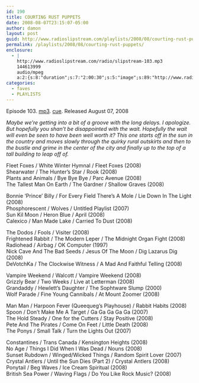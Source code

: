 ```yaml
---
id: 190
title: COURTING RUST PUPPETS
date: 2008-08-07T23:15:07-05:00
author: damon
layout: post
guid: http://www.radioslipstream.com/playlists/2008/08/courting-rust-puppets/
permalink: /playlists/2008/08/courting-rust-puppets/
enclosure:
  - |
    http://www.radioslipstream.com/radio/slipstream-103.mp3
    144613999
    audio/mpeg
    a:2:{s:8:"duration";s:7:"2:00:30";s:5:"image";s:89:"http://www.radioslipstream.com/wp/wp-content/plugins/podpress//images/vpreview_center.png";}
categories:
  - faves
  - PLAYLISTS
---
```

Episode 103. [mp3](/radio/slipstream-103.mp3). [cue](/radio/slipstream-103.cue). Released August 07, 2008

_Maybe we’re getting into a bit of a groove with the long delays. I apologize. But hopefully you shan’t be disappointed with the wait. Hopefully the wait will even be seen to have been well worth it? This one starts off in the sun in the country and moves slowly through the quirky rural outskirts and then to the bustle and grime in the center of the city and finally up to the top of a tall building to leap off of._

Fleet Foxes / White Winter Hymnal / Fleet Foxes (2008)  
Shearwater / The Hunter’s Star / Rook (2008)  
Plants and Animals / Bye Bye Bye / Parc Avenue (2008)  
The Tallest Man On Earth / The Gardner / Shallow Graves (2008)

Bonnie &#8216;Prince’ Billy / For Every Field There’s A Mole / Lie Down In The Light (2008)  
Phosphorescent / Wolves / Untitled Playlist (2007)  
Sun Kil Moon / Heron Blue / April (2008)  
Calexico / Man Made Lake / Carried To Dust (2008)

The Dodos / Fools / Visiter (2008)  
Frightened Rabbit / The Modern Leper / The Midnight Organ Fight (2008)  
Radiohead / Airbag / OK Computer (1997)  
Nick Cave And The Bad Seeds / Jesus Of The Moon / Dig Lazarus Dig (2008)  
DeVotchKa / The Clockwise Witness / A Mad And Faithful Telling (2008)

Vampire Weekend / Walcott / Vampire Weekend (2008)  
Grizzly Bear / Two Weeks / Live at Letterman (2008)  
Grandaddy / Hewlett’s Daughter / The Sophtware Slump (2000)  
Wolf Parade / Fine Young Cannibals / At Mount Zoomer (2008)

Man Man / Harpoon Fever (Queequeg’s Playhouse) / Rabbit Habits (2008)  
Spoon / Don’t Make Me A Target / Ga Ga Ga Ga Ga (2007)  
The Hold Steady / One for the Cutters / Stay Positive (2008)  
Pete And The Pirates / Come On Feet / Little Death (2008)  
The Ponys / Small Talk / Turn the Lights Out (2007)

Constantines / Trans Canada / Kensington Heights (2008)  
No Age / Things I Did When I Was Dead / Nouns (2008)  
Sunset Rubdown / Winged/Wicked Things / Random Spirit Lover (2007)  
Crystal Antlers / Until the Sun Dies (Part 2) / Crystal Antlers (2008)  
Ponytail / Beg Waves / Ice Cream Spiritual (2008)  
British Sea Power / Waving Flags / Do You Like Rock Music? (2008)